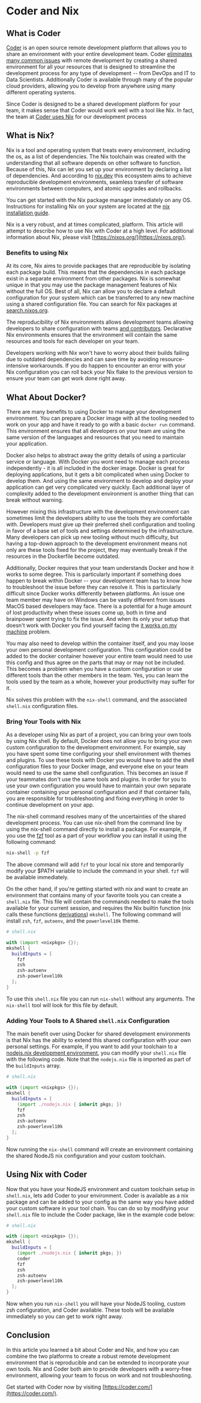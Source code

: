 # Coder and Nix

## What is Coder

[Coder](https://coder.com) is an open source remote development platform that allows you to share an environment with your entire development team. Coder [eliminates many common issues](https://coder.com/why) with remote development by creating a shared environment for all your resources that is designed to streamline the development process for any type of development -- from DevOps and IT to Data Scientists. Additionally Coder is available through many of the popular cloud providers, allowing you to develop from anywhere using many different operating systems. 

Since Coder is designed to be a shared development platform for your team, it makes sense that Coder would work well with a tool like Nix. In fact, the team at [Coder uses Nix](https://coder.com/docs/v2/latest/CONTRIBUTING#requirements) for our development process 

## What is Nix?

Nix is a tool and operating system that treats every environment, including the os, as a list of dependencies. The Nix toolchain was created with the understanding that all software depends on other software to function. Because of this, Nix can let you set up your environment by declaring a list of dependencies. And according to [nix.dev](https://nix.dev/) this ecosystem aims to achieve reproducible development environments, seamless transfer of software environments between computers, and atomic upgrades and rollbacks. 

You can get started with the Nix package manager immediately on any OS. Instructions for installing Nix on your system are located at the [nix installation guide](https://nixos.org/download.html). 

Nix is a very robust, and at times complicated, platform. This article will attempt to describe how to use Nix with Coder at a high level. For additional information about Nix, please visit [https://nixos.org/](https://nixos.org/). 

### Benefits to using Nix

At its core, Nix aims to provide packages that are reproducible by isolating each package build. This means that the dependencies in each package exist in a separate environment from other packages. Nix is somewhat unique in that you may use the package management features of Nix without the full OS. Best of all, Nix can allow you to declare a default configuration for your system which can be transferred to any new machine using a shared configuration file. You can search for Nix packages at [search.nixos.org](https://search.nixos.org/).

The reproducibility of Nix environments allows development teams allowing developers to share configuration with teams [and contributors](https://coder.com/docs/v2/latest/CONTRIBUTING#requirements). Declarative Nix environments ensures that the environment will contain the same resources and tools for each developer on your team. 

Developers working with Nix won't have to worry about their builds failing due to outdated dependencies and can save time by avoiding resource-intensive workarounds. If you do happen to encounter an error with your Nix configuration you can roll back your Nix flake to the previous version to ensure your team can get work done right away. 

## What About Docker?

There are many benefits to using Docker to manage your development environment. You can prepare a Docker image with all the tooling needed to work on your app and have it ready to go with a basic `docker run` command. This environment ensures that all developers on your team are using the same version of the languages and resources that you need to maintain your application. 

Docker also helps to abstract away the gritty details of using a particular service or language. With Docker you wont need to manage each process independently - it is all included in the docker image. Docker is great for deploying applications, but it gets a bit complicated when using Docker to develop them. And using the same environment to develop and deploy your application can get very complicated very quickly. Each additional layer of complexity added to the development environment is another thing that can break without warning. 

However mixing this infrastructure with the development environment can sometimes limit the  developers ability to use the tools they are comfortable with. Developers must give up their preferred shell configuration and tooling in favor of a base set of tools and settings determined by the infrastructure. Many developers can pick up new tooling without much difficulty, but having a top-down approach to the development environment means not only are these tools fixed for the project, they may eventually break if the resources in the Dockerfile become outdated. 

Additionally, Docker requires that your team understands Docker and how it works to some degree. This is particularly important if something does happen to break within Docker -- your development team has to know how to troubleshoot the issue before they can resolve it. This is particularly difficult since Docker works differently between platforms. An issue one team member may have on Windows can be vastly different from issues MacOS based developers may face. There is a potential for a huge amount of lost productivity when these issues come up, both in time and brainpower spent trying to fix the issue. And when its only your setup that doesn't work with Docker you find yourself facing the [it works on my machine](https://coder.com/blog/it-s-works-on-my-machine-explained) problem. 

You may also need to develop within the container itself, and you may loose your own personal development configuration. This configuration could be added to the docker container however your entire team would need to use this config and thus agree on the parts that may or may not be included. This becomes a problem when you have a custom configuration or use different tools than the other members in the team. Yes, you can learn the tools used by the team as a whole, however your productivity may suffer for it. 

Nix solves this problem with the `nix-shell` command, and the associated `shell.nix` configuration files. 

### Bring Your Tools with Nix

As a developer using Nix as part of a project, you can bring your own tools by using Nix shell. By default, Docker does not allow you to bring your own custom configuration to the development environment. For example, say you have spent some time configuring your shell environment with themes and plugins. To use these tools with Docker you would have to add the shell configuration files to your Docker image, and everyone else on your team would need to use the same shell configuration. This becomes an issue if your teammates don't use the same tools and plugins. In order for you to use your own configuration you would have to maintain your own separate container containing your personal configuration and if that container fails, you are responsible for troubleshooting and fixing everything in order to continue development on your app. 

The nix-shell command resolves many of the uncertainties of the shared development process. You can use nix-shell from the command line by using the nix-shell command directly to install a package. For example, if you use the [fzf](https://github.com/junegunn/fzf) tool as a part of your workflow you can install it using the following command:

```bash
nix-shell -p fzf

```

The above command will add `fzf` to your local nix store and temporarily modify your $PATH variable to include the command in your shell. `fzf` will be available immediately. 

On the other hand, if you're getting started with nix and want to create an environment that contains many of your favorite tools you can create a `shell.nix` file. This file will contain the commands needed to make the tools available for your current session, and requires the Nix builtin function (nix calls these functions [derivations](https://nixos.org/manual/nix/stable/language/derivations.html)) `mkshell`. The following command will install `zsh`, `fzf`, `autoenv`, and the `powerlevel10k` theme.

```nix
# shell.nix

with (import <nixpkgs> {});
mkshell {
  buildInputs = [
    fzf
    zsh
    zsh-autoenv
    zsh-powerlevel10k
  ];
}
```

To use this `shell.nix` file you can run `nix-shell` without any arguments. The `nix-shell` tool will look for this file by default. 

### Adding Your Tools to A Shared `shell.nix` Configuration

The main benefit over using Docker for shared development environments is that Nix has the ability to extend this shared configuration with your own personal settings. For example, if you want to add your toolchain to a [nodejs.nix development environment](https://github.com/NixOS/nixpkgs/blob/master/pkgs/development/web/nodejs/nodejs.nix), you can modify your `shell.nix` file with the following code. Note that the `nodejs.nix` file is imported as part of the `buildInputs` array.

```nix
# shell.nix

with (import <nixpkgs> {});
mkshell {
  buildInputs = [
    (import ./nodejs.nix { inherit pkgs; })
    fzf
    zsh
    zsh-autoenv
    zsh-powerlevel10k
  ];
}
```

Now running the `nix-shell` command will create an environment containing the shared NodeJS nix configuration and your custom toolchain. 

## Using Nix with Coder

Now that you have your NodeJS environment and custom toolchain setup in `shell.nix`, lets add Coder to your environment. Coder is available as a nix package and can be added to your config as the same way you have added your custom software in your tool chain. You can do so by modifying your `shell.nix` file to include the Coder package, like in the example code below:

```nix
# shell.nix

with (import <nixpkgs> {});
mkshell {
  buildInputs = [
    (import ./nodejs.nix { inherit pkgs; })
    coder
    fzf
    zsh
    zsh-autoenv
    zsh-powerlevel10k
  ];
}
```

Now when you run `nix-shell` you will have your NodeJS tooling, custom zsh configuration, and Coder available. These tools will be available immediately so you can get to work right away. 

## Conclusion

In this article you learned a bit about Coder and Nix, and how you can combine the two platforms to create a robust remote development environment that is reproducible and can be extended to incorporate your own tools. Nix and Coder both aim to provide developers with a worry-free environment, allowing your team to focus on work and not troubleshooting. 

Get started with Coder now by visiting [https://coder.com/](https://coder.com/).

